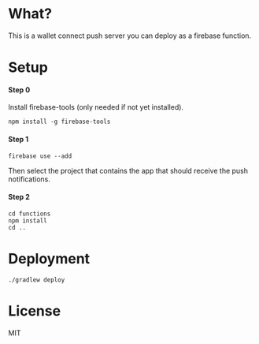 # What?

This is a wallet connect push server you can deploy as a firebase function.

# Setup

#### Step 0

Install firebase-tools (only needed if not yet installed).

```
npm install -g firebase-tools
```

#### Step 1

```
firebase use --add
```

Then select the project that contains the app that should receive the push notifications.

#### Step 2

```
cd functions
npm install
cd ..
```

# Deployment

```
./gradlew deploy
```

# License

MIT
